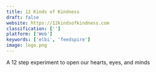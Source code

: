 ```yaml
---
title: 12 Kinds of Kindness
draft: false 
website: https://12kindsofkindness.com
classification: ['']
platform: ['Web']
keywords: ['elbi', 'feedspire']
image: logo.png
---
```

A 12 step experiment to open our hearts, eyes, and minds